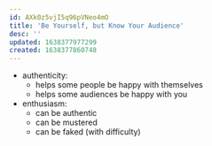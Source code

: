 ```yaml
---
id: AXk0z5vjI5q96pVNeo4mO
title: 'Be Yourself, but Know Your Audience'
desc: ''
updated: 1638377977299
created: 1638377860748
---
```




- authenticity:
  - helps some people be happy with themselves
  - helps some audiences be happy with you
- enthusiasm:
  - can be authentic
  - can be mustered
  - can be faked (with difficulty)
